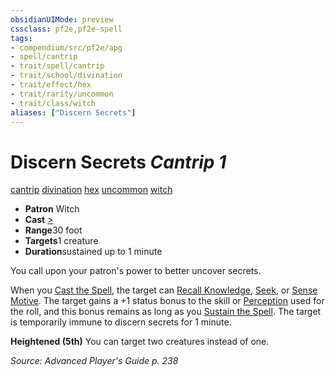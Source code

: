 ```yaml
---
obsidianUIMode: preview
cssclass: pf2e,pf2e-spell
tags:
- compendium/src/pf2e/apg
- spell/cantrip
- trait/spell/cantrip
- trait/school/divination
- trait/effect/hex
- trait/rarity/uncommon
- trait/class/witch
aliases: ["Discern Secrets"]
---
```

# Discern Secrets *Cantrip 1*   
[cantrip](cantrip.md)  [divination](divination.md)  [hex](hex-apg.md)  [uncommon](uncommon.md)  [witch](rules/traits/witch-apg.md)  

- **Patron** Witch
- **Cast** [>](chapter-9-playing-the-game.md#Actions "Single Action") 
- **Range**30 foot
- **Targets**1 creature
- **Duration**sustained up to 1 minute

You call upon your patron's power to better uncover secrets.

When you [Cast the Spell](cast-a-spell.md), the target can [Recall Knowledge](recall-knowledge.md), [Seek](seek.md), or [Sense Motive](sense-motive.md). The target gains a +1 status bonus to the skill or [Perception](../skills.md#Perception) used for the roll, and this bonus remains as long as you [Sustain the Spell](sustain-a-spell.md). The target is temporarily immune to discern secrets for 1 minute.

**Heightened (5th)** You can target two creatures instead of one.

*Source: Advanced Player's Guide p. 238*